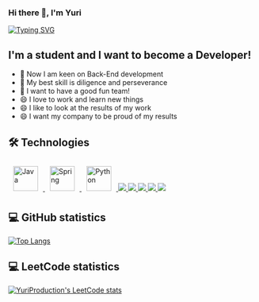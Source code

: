 ### Hi there 👋, I'm Yuri
[![Typing SVG](https://readme-typing-svg.herokuapp.com?color=%2336BCF7&lines=Computer+science+student)](https://git.io/typing-svg)
## I'm a student and I want to become a Developer!
- 🔭 Now I am keen on Back-End development
- 🌱 My best skill is diligence and perseverance
- 👯 I want to have a good fun team! 
- 😄 I love to work and learn new things
- 😄 I like to look at the results of my work
- 😄 I want my company to be proud of my results

##  🛠  Technologies

<div>  
  <a href="https://www.java.com/" target="_blank">
    <img style="margin: 10px" src="https://profilinator.rishav.dev/skills-assets/java-original-wordmark.svg" alt="Java" height="50" title="Java" />
  </a>
  <a href="https://www.java.com/" target="_blank">
    <img style="margin: 10px" src="https://i.pinimg.com/originals/1d/7d/f7/1d7df727726b366323c7aea8cb1ee390.png" alt="Spring" height="50" title="SpringFramework" />
  </a>
  <a href="https://www.python.org/" target="_blank">
    <img style="margin: 10px" src="https://profilinator.rishav.dev/skills-assets/python-original.svg" alt="Python" height="50 title="Python" />
  </a>  
  <a href="https://developer.mozilla.org/en-US/docs/Web/JavaScript" target="_blank" rel="noreferrer" title="Java Script">
    <img src="https://skillicons.dev/icons?i=js" />
  </a>
 <a href="https://www.w3.org/html/" target="_blank" rel="noreferrer" title="HTML">
    <img src="https://skillicons.dev/icons?i=html" />
  </a>
  <a href="https://www.w3schools.com/css/" target="_blank" rel="noreferrer" title="CSS">
    <img src="https://skillicons.dev/icons?i=css" />
  </a>
  <a href="https://www.w3schools.com/css/" target="_blank" rel="noreferrer" title="Kotlin">
    <img src="https://skillicons.dev/icons?i=kotlin" />
  </a>
  <a href="https://www.w3schools.com/css/" target="_blank" rel="noreferrer" title="Hibernate">
    <img src="https://skillicons.dev/icons?i=hibernate" />
  </a>
</div>

##  💻  GitHub statistics
[![Top Langs](https://github-readme-stats.vercel.app/api/top-langs/?username=YuriProduction&layout=compact)](https://github.com/YuriProduction/github-readme-stats)

## 💻  LeetCode statistics
[![YuriProduction's LeetCode stats](https://leetcode-stats-six.vercel.app/?username=YuriProduction&theme=dark)](https://github.com/KnlnKS/leetcode-stats)
